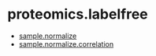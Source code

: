 # proteomics.labelfree



+ [sample.normalize](proteomics.labelfree/sample.normalize.1) 
+ [sample.normalize.correlation](proteomics.labelfree/sample.normalize.correlation.1) 
